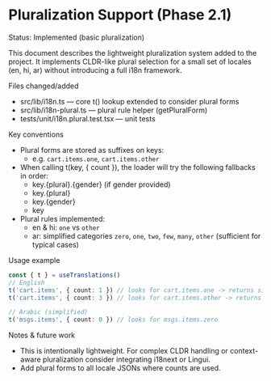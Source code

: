 # Pluralization Support (Phase 2.1)

Status: Implemented (basic pluralization)

This document describes the lightweight pluralization system added to the project. It implements CLDR-like plural selection for a small set of locales (en, hi, ar) without introducing a full i18n framework.

Files changed/added
- src/lib/i18n.ts — core t() lookup extended to consider plural forms
- src/lib/i18n-plural.ts — plural rule helper (getPluralForm)
- tests/unit/i18n.plural.test.tsx — unit tests

Key conventions
- Plural forms are stored as suffixes on keys:
  - e.g. `cart.items.one`, `cart.items.other`
- When calling t(key, { count }), the loader will try the following fallbacks in order:
  - key.{plural}.{gender} (if gender provided)
  - key.{plural}
  - key.{gender}
  - key
- Plural rules implemented:
  - en & hi: `one` vs `other`
  - ar: simplified categories `zero`, `one`, `two`, `few`, `many`, `other` (sufficient for typical cases)

Usage example

```ts
const { t } = useTranslations()
// English
t('cart.items', { count: 1 }) // looks for cart.items.one -> returns singular
t('cart.items', { count: 3 }) // looks for cart.items.other -> returns plural

// Arabic (simplified)
t('msgs.items', { count: 0 }) // looks for msgs.items.zero
```

Notes & future work
- This is intentionally lightweight. For complex CLDR handling or context-aware pluralization consider integrating i18next or Lingui.
- Add plural forms to all locale JSONs where counts are used.

